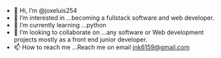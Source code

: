 - 👋 Hi, I’m @joxeluis254
- 👀 I’m interested in ...becoming a fullstack software and web developer.
- 🌱 I’m currently learning ...python
- 💞️ I’m looking to collaborate on ...any software or Web development projects  mostly as a front end junior developer.
- 📫 How to reach me ...Reach me on email jnk6159@gmail.com

<!---
joxeluis254/joxeluis254 is a ✨ special ✨ repository because its `README.md` (this file) appears on your GitHub profile.
You can click the Preview link to take a look at your changes.
--->
